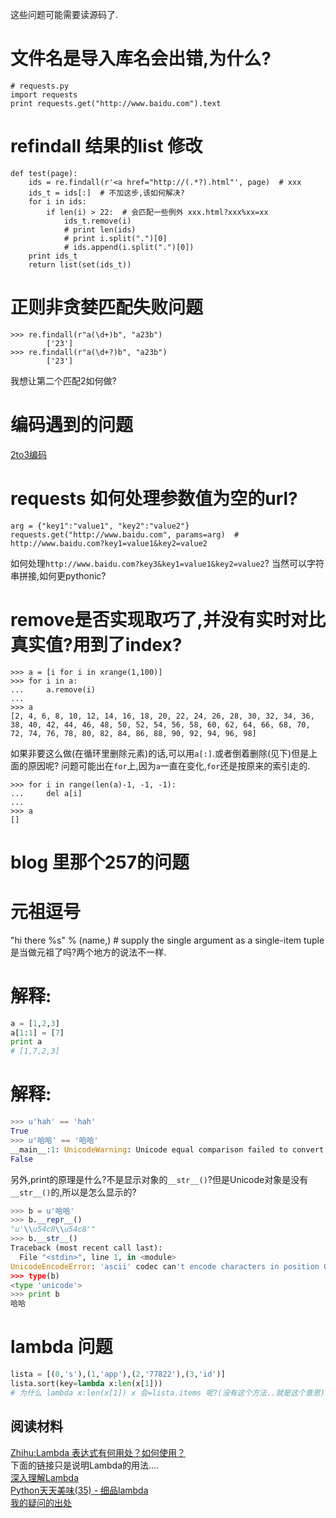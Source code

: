 这些问题可能需要读源码了.
# 文件名是导入库名会出错,为什么?
```
# requests.py
import requests
print requests.get("http://www.baidu.com").text

```
# refindall 结果的list 修改
```
def test(page):
    ids = re.findall(r'<a href="http://(.*?).html"', page)  # xxx
    ids_t = ids[:]  # 不加这步,该如何解决?
    for i in ids:
        if len(i) > 22:  # 会匹配一些例外 xxx.html?xxx%xx=xx
            ids_t.remove(i)
            # print len(ids)
            # print i.split(".")[0]
            # ids.append(i.split(".")[0])
    print ids_t
    return list(set(ids_t))

```
# 正则非贪婪匹配失败问题
```
>>> re.findall(r"a(\d+)b", "a23b")
        ['23']
>>> re.findall(r"a(\d+?)b", "a23b")
        ['23']
```
我想让第二个匹配2如何做?

# 编码遇到的问题
[2to3编码](/223)
    
# requests 如何处理参数值为空的url?
```
arg = {"key1":"value1", "key2":"value2"}
requests.get("http://www.baidu.com", params=arg)  # http://www.baidu.com?key1=value1&key2=value2
```
如何处理`http://www.baidu.com?key3&key1=value1&key2=value2`?
当然可以字符串拼接,如何更pythonic?

# remove是否实现取巧了,并没有实时对比真实值?用到了index?
```
>>> a = [i for i in xrange(1,100)]
>>> for i in a:
...     a.remove(i)
... 
>>> a
[2, 4, 6, 8, 10, 12, 14, 16, 18, 20, 22, 24, 26, 28, 30, 32, 34, 36, 38, 40, 42, 44, 46, 48, 50, 52, 54, 56, 58, 60, 62, 64, 66, 68, 70, 72, 74, 76, 78, 80, 82, 84, 86, 88, 90, 92, 94, 96, 98]
```
如果非要这么做(在循环里删除元素)的话,可以用`a[:]`.或者倒着删除(见下)但是上面的原因呢?
问题可能出在`for`上,因为`a`一直在变化,`for`还是按原来的索引走的.
```
>>> for i in range(len(a)-1, -1, -1):
...     del a[i]
... 
>>> a
[]

```

# blog 里那个257的问题

# 元祖逗号
"hi there %s" % (name,)   # supply the single argument as a single-item tuple
是当做元祖了吗?两个地方的说法不一样.

# 解释:
```python
a = [1,2,3]
a[1:1] = [7]
print a
# [1,7,2,3]
```

# 解释:
```python
>>> u'hah' == 'hah'
True
>>> u'哈哈' == '哈哈'
__main__:1: UnicodeWarning: Unicode equal comparison failed to convert both arguments to Unicode - interpreting them as being unequal
False
```
另外,print的原理是什么?不是显示对象的`__str__()`?但是Unicode对象是没有`__str__()`的,所以是怎么显示的?
```python
>>> b = u'哈哈'
>>> b.__repr__()
"u'\\u54c8\\u54c8'"
>>> b.__str__()
Traceback (most recent call last):
  File "<stdin>", line 1, in <module>
UnicodeEncodeError: 'ascii' codec can't encode characters in position 0-1: ordinal not in range(128)
>>> type(b)
<type 'unicode'>
>>> print b
哈哈

```

# lambda 问题
```python
lista = [(0,'s'),(1,'app'),(2,'77822'),(3,'id')]
lista.sort(key=lambda x:len(x[1]))
# 为什么 lambda x:len(x[1]) x 会=lista.items 呢?(没有这个方法..就是这个意思)?
```

## 阅读材料

[Zhihu:Lambda 表达式有何用处？如何使用？](https://www.zhihu.com/question/20125256)   
下面的链接只是说明Lambda的用法....     
[深入理解Lambda](http://blog.csdn.net/lemon_tree12138/article/details/50774827)    
[Python天天美味(35) - 细品lambda](http://www.cnblogs.com/coderzh/archive/2010/04/30/python-cookbook-lambda.html)    
[我的疑问的出处](https://www.v2ex.com/t/270878#reply9)
